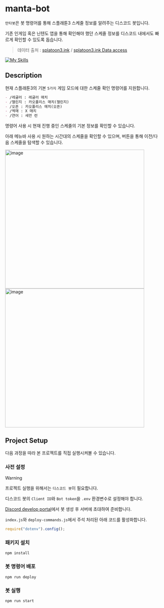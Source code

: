 # manta-bot

`만타봇`은 봇 명령어를 통해 스플래툰3 스케줄 정보를 알려주는 디스코드 봇입니다.

기존 인게임 혹은 닌텐도 앱을 통해 확인해야 했던 스케줄 정보를 디스코드 내에서도 빠르게 확인할 수 있도록 돕습니다.

> 데이터 출처 : [splatoon3.ink](https://splatoon3.ink/) / 
[splatoon3.ink Data access](https://github.com/misenhower/splatoon3.ink/wiki/Data-Access)

[![My Skills](https://skillicons.dev/icons?i=js,nodejs,discordjs)](https://skillicons.dev)

## Description

현재 스플래툰3의 기본 `5가지` 게임 모드에 대한 스케줄 확인 명령어를 지원합니다.

```md
- /레귤러 : 레귤러 매치
- /챌린지 : 카오폴리스 매치(챌린지)
- /오픈 : 카오폴리스 매치(오픈)
- /엑매 : X 매치
- /연어 : 새먼 런
```

명령어 사용 시 현재 진행 중인 스케줄의 기본 정보를 확인할 수 있습니다.

아래 메뉴바 사용 시 원하는 시간대의 스케줄을 확인할 수 있으며, 버튼을 통해 이전/다음 스케줄을 탐색할 수 있습니다.

<div>
<img width="450" height="450" alt="image" src="https://github.com/user-attachments/assets/99dfcdc7-519b-4f9a-a4dc-284f34e1626c">
<img width="450" height="450" alt="image" src="https://github.com/user-attachments/assets/817c9b51-f2a9-4f78-9d69-ef35f6fa3e92">
</div>


## Project Setup

다음 과정을 따라 본 프로젝트를 직접 실행시켜볼 수 있습니다.

### 사전 설정

> [!WARNING]
>
> 프로젝트 실행을 위해서는 `디스코드 봇`이 필요합니다.
>
> 디스코드 봇의 `Client ID`와 `Bot token`을 `.env` 환경변수로 설정해야 합니다.
>
> [Discord develop portal](https://discord.com/developers/applications)에서 봇 생성 후 서버에 초대하여 준비합니다.

`index.js`와 `deploy-commands.js`에서 주석 처리된 아래 코드를 활성화합니다.
```js
require("dotenv").config();
```

### 패키지 설치

```shell
npm install
```

### 봇 명령어 배포

```shell
npm run deploy
```

### 봇 실행

```shell
npm run start
```

